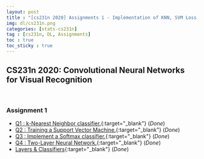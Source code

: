 ```yaml
---
layout: post
title : "[cs231n 2020] Assignments 1 - Implementation of KNN, SVM Loss, Softmax Loss, Two Layer DNN with Python"
img: dl/cs231n.png
categories: [stats-cs231n]  
tag : [cs231n, DL, Assignments]
toc : true
toc_sticky : true
---
```


## CS231n 2020: Convolutional Neural Networks for Visual Recognition
<br/>

###  Assignment 1

- [Q1 : k-Nearest Neighbor classifier.](https://github.com/SuminizZ/cs231n_Assignments/blob/main/git2/assignments/assignment1/knn.ipynb){:target="_blank"} (_Done_) 
- [Q2 : Training a Support Vector Machine.](https://github.com/SuminizZ/cs231n_Assignments/blob/main/git2/assignments/assignment1/svm.ipynb){:target="_blank"} (_Done_)
- [Q3 : Implement a Softmax classifier.](https://github.com/SuminizZ/cs231n_Assignments/blob/main/git2/assignments/assignment1/softmax.ipynb){:target="_blank"} (_Done_)
- [Q4 : Two-Layer Neural Network.](https://github.com/SuminizZ/cs231n_Assignments/blob/main/git2/assignments/assignment1/two_layer_net.ipynb){:target="_blank"} (_Done_)
- [Layers & Classifiers](https://github.com/SuminizZ/cs231n_Assignments/tree/main/git2/assignments/assignment1/cs231n){:target="_blank"} (_Done_)
